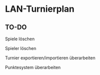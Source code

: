 # LAN-Turnierplan
## TO-DO
Spiele löschen

Spieler löschen

Turnier exportieren/importieren überarbeiten

Punktesystem überarbeiten
